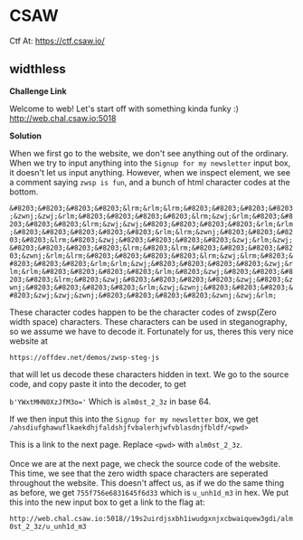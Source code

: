 # CSAW

Ctf At: https://ctf.csaw.io/

## widthless

**Challenge Link**

Welcome to web! Let's start off with something kinda funky :)
<br />
http://web.chal.csaw.io:5018

**Solution**

When we first go to the website, we don't see anything out of the ordinary.  When we try to input anything into the `Signup for my newsletter`
input box, it doesn't let us input anything.  However, when we inspect element, we see a comment saying `zwsp is fun`, and a bunch of html character
codes at the bottom.

```&#8203;&#8203;&#8203;&#8203;&lrm;&rlm;&lrm;&#8203;&#8203;&#8203;&#8203;&zwnj;&zwj;&rlm;&#8203;&#8203;&#8203;&#8203;&lrm;&zwj;&rlm;&#8203;&#8203;&#8203;&#8203;&lrm;&zwj;&zwj;&#8203;&#8203;&#8203;&#8203;&rlm;&rlm;&#8203;&#8203;&#8203;&#8203;&#8203;&rlm;&lrm;&zwnj;&#8203;&#8203;&#8203;&#8203;&lrm;&#8203;&zwj;&#8203;&#8203;&#8203;&#8203;&zwj;&rlm;&zwj;&#8203;&#8203;&#8203;&#8203;&lrm;&#8203;&lrm;&#8203;&#8203;&#8203;&#8203;&zwnj;&rlm;&lrm;&#8203;&#8203;&#8203;&#8203;&lrm;&zwj;&lrm;&#8203;&#8203;&#8203;&#8203;&rlm;&rlm;&zwj;&#8203;&#8203;&#8203;&#8203;&zwj;&rlm;&rlm;&#8203;&#8203;&#8203;&#8203;&rlm;&#8203;&zwj;&#8203;&#8203;&#8203;&#8203;&lrm;&#8203;&zwj;&#8203;&#8203;&#8203;&#8203;&zwj;&#8203;&zwnj;&#8203;&#8203;&#8203;&#8203;&rlm;&zwj;&zwnj;&#8203;&#8203;&#8203;&#8203;&zwj;&zwj;&zwnj;&#8203;&#8203;&#8203;&#8203;&zwnj;&zwj;&rlm;```

These character codes happen to be the character codes of zwsp(Zero width space) characters.  These characters can be used in steganography,
so we assume we have to decode it.  Fortunately for us, theres this very nice website at

```
https://offdev.net/demos/zwsp-steg-js
```

that will let us decode these characters hidden in text.  We go to the source code, and copy paste it into the decoder, to get

```b'YWxtMHN0XzJfM3o='```
Which is `alm0st_2_3z` in base 64.

If we then input this into the `Signup for my newsletter` box, we get `/ahsdiufghawuflkaekdhjfaldshjfvbalerhjwfvblasdnjfbldf/<pwd>`

This is a link to the next page.  Replace `<pwd>` with `alm0st_2_3z`.
<br /><br />
Once we are at the next page, we check the source code of the website.  This time, we see that the zero width space characters are seperated throughout the website.  This doesn't
affect us, as if we do the same thing as before, we get `755f756e6831645f6d33` which is `u_unh1d_m3` in hex.  We put this into the new input box to get a link to the flag at:

```http://web.chal.csaw.io:5018//19s2uirdjsxbh1iwudgxnjxcbwaiquew3gdi/alm0st_2_3z/u_unh1d_m3```
